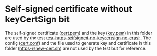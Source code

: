 # Self-signed certificate without keyCertSign bit
The self-signed certificate ([cert.pem](./cert.pem)) and the key ([key.pem](./key.pem)) in this folder are used by the test [test-https-selfsigned-no-keycertsign-no-crash](../../../parallel/test-https-selfsigned-no-keycertsign-no-crash.js). The config ([cert.conf](./cert.conf)) and the file used to generate key and certificate in this folder ([https-renew-cert.sh](./https_renew_cert.sh)) are not used by the test but for reference.
